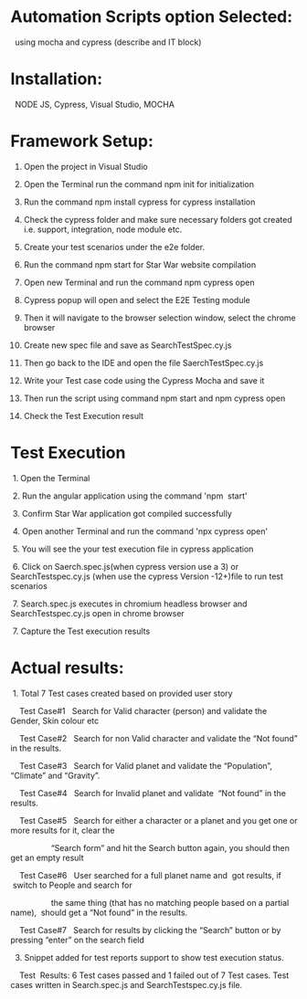 
# Automation Scripts option Selected:

  using mocha and cypress (describe and IT block)

# Installation:

  NODE JS, Cypress, Visual Studio, MOCHA

# Framework Setup:

1. Open the project in Visual Studio

2. Open the Terminal run the command npm init for initialization

3. Run the command npm install cypress for cypress installation

4. Check the cypress folder and make sure necessary folders got created i.e. support, integration, node module etc.

5. Create your test scenarios under the e2e folder.

6. Run the command npm start for Star War website compilation

7. Open new Terminal and run the command npm cypress open

8. Cypress popup will open and select the E2E Testing module

9. Then it will navigate to the browser selection window, select the chrome browser

10. Create new spec file and save as SearchTestSpec.cy.js

11. Then go back to the IDE and open the file SaerchTestSpec.cy.js

12. Write your Test case code using the Cypress Mocha and save it

13. Then run the script using command npm start and npm cypress open

14. Check the Test Execution result




# Test Execution

 1. Open the Terminal

 2. Run the angular application using the command 'npm  start'

 3. Confirm Star War application got compiled successfully

 4. Open another Terminal and run the command 'npx cypress open'

 5. You will see the your test execution file in cypress application

 6. Click on Saerch.spec.js(when cypress version use a 3) or SearchTestspec.cy.js (when use the cypress Version -12+)file to run test scenarios

 7. Search.spec.js executes in chromium headless browser and SearchTestspec.cy.js open in chrome browser

 7. Capture the Test execution results




# Actual results:

 1. Total 7 Test cases created based on provided user story

    Test Case#1   Search for Valid character (person) and validate the Gender, Skin colour etc

    Test Case#2   Search for non Valid character and validate the “Not found” in the results.

    Test Case#3   Search for Valid planet and validate the “Population”, “Climate” and “Gravity”.

    Test Case#4   Search for Invalid planet and validate  “Not found” in the results.

    Test Case#5   Search for either a character or a planet and you get one or more results for it, clear the

                  “Search form” and hit the Search button again, you should then get an empty result

    Test Case#6   User searched for a full planet name and  got results, if  switch to People and search for

                  the same thing (that has no matching people based on a partial name),  should get a “Not found” in the results.

    Test Case#7   Search for results by clicking the “Search” button or by pressing “enter” on the search field


  3. Snippet added for test reports support to show test execution status.




    Test  Results: 6 Test cases passed and 1 failed out of 7 Test cases. Test cases written in Search.spec.js and SearchTestspec.cy.js file.
